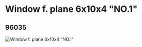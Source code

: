 # Window f. plane 6x10x4 "NO.1"
## 96035
![Window f. plane 6x10x4 "NO.1"](https://lc-www-live-s.legocdn.com/media/bricks/5/2/4623527.jpg)